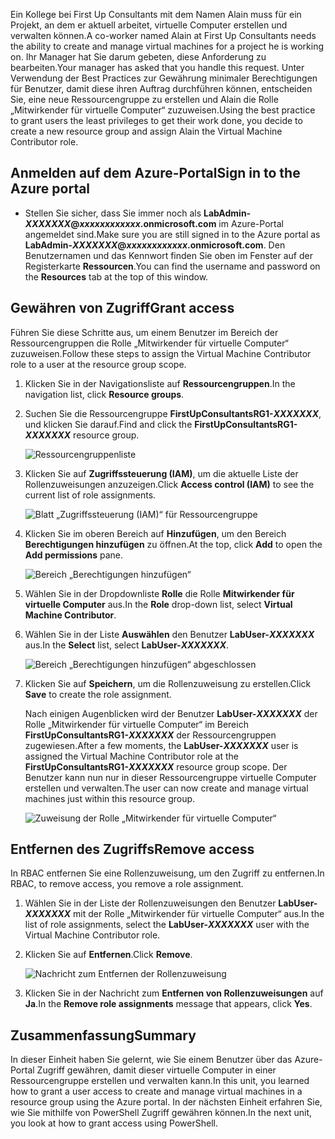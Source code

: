 <span data-ttu-id="f2bb7-101">Ein Kollege bei First Up Consultants mit dem Namen Alain muss für ein Projekt, an dem er aktuell arbeitet, virtuelle Computer erstellen und verwalten können.</span><span class="sxs-lookup"><span data-stu-id="f2bb7-101">A co-worker named Alain at First Up Consultants needs the ability to create and manage virtual machines for a project he is working on.</span></span> <span data-ttu-id="f2bb7-102">Ihr Manager hat Sie darum gebeten, diese Anforderung zu bearbeiten.</span><span class="sxs-lookup"><span data-stu-id="f2bb7-102">Your manager has asked that you handle this request.</span></span> <span data-ttu-id="f2bb7-103">Unter Verwendung der Best Practices zur Gewährung minimaler Berechtigungen für Benutzer, damit diese ihren Auftrag durchführen können, entscheiden Sie, eine neue Ressourcengruppe zu erstellen und Alain die Rolle „Mitwirkender für virtuelle Computer“ zuzuweisen.</span><span class="sxs-lookup"><span data-stu-id="f2bb7-103">Using the best practice to grant users the least privileges to get their work done, you decide to create a new resource group and assign Alain the Virtual Machine Contributor role.</span></span>

## <a name="sign-in-to-the-azure-portal"></a><span data-ttu-id="f2bb7-104">Anmelden auf dem Azure-Portal</span><span class="sxs-lookup"><span data-stu-id="f2bb7-104">Sign in to the Azure portal</span></span>

- <span data-ttu-id="f2bb7-105">Stellen Sie sicher, dass Sie immer noch als **LabAdmin-_XXXXXXX_@_xxxxxxxxxxxx_.onmicrosoft.com** im Azure-Portal angemeldet sind.</span><span class="sxs-lookup"><span data-stu-id="f2bb7-105">Make sure you are still signed in to the Azure portal as **LabAdmin-_XXXXXXX_@_xxxxxxxxxxxx_.onmicrosoft.com**.</span></span> <span data-ttu-id="f2bb7-106">Den Benutzernamen und das Kennwort finden Sie oben im Fenster auf der Registerkarte **Ressourcen**.</span><span class="sxs-lookup"><span data-stu-id="f2bb7-106">You can find the username and password on the **Resources** tab at the top of this window.</span></span>

## <a name="grant-access"></a><span data-ttu-id="f2bb7-107">Gewähren von Zugriff</span><span class="sxs-lookup"><span data-stu-id="f2bb7-107">Grant access</span></span>

<span data-ttu-id="f2bb7-108">Führen Sie diese Schritte aus, um einem Benutzer im Bereich der Ressourcengruppen die Rolle „Mitwirkender für virtuelle Computer“ zuzuweisen.</span><span class="sxs-lookup"><span data-stu-id="f2bb7-108">Follow these steps to assign the Virtual Machine Contributor role to a user at the resource group scope.</span></span>

1. <span data-ttu-id="f2bb7-109">Klicken Sie in der Navigationsliste auf **Ressourcengruppen**.</span><span class="sxs-lookup"><span data-stu-id="f2bb7-109">In the navigation list, click **Resource groups**.</span></span>

1. <span data-ttu-id="f2bb7-110">Suchen Sie die Ressourcengruppe **FirstUpConsultantsRG1-_XXXXXXX_**, und klicken Sie darauf.</span><span class="sxs-lookup"><span data-stu-id="f2bb7-110">Find and click the **FirstUpConsultantsRG1-_XXXXXXX_** resource group.</span></span>

   ![Ressourcengruppenliste](../media-draft/5-resource-groups.png)

1. <span data-ttu-id="f2bb7-112">Klicken Sie auf **Zugriffssteuerung (IAM)**, um die aktuelle Liste der Rollenzuweisungen anzuzeigen.</span><span class="sxs-lookup"><span data-stu-id="f2bb7-112">Click **Access control (IAM)** to see the current list of role assignments.</span></span>

   ![Blatt „Zugriffssteuerung (IAM)“ für Ressourcengruppe](../media-draft/5-resource-group-access-control.png)

1. <span data-ttu-id="f2bb7-114">Klicken Sie im oberen Bereich auf **Hinzufügen**, um den Bereich **Berechtigungen hinzufügen** zu öffnen.</span><span class="sxs-lookup"><span data-stu-id="f2bb7-114">At the top, click **Add** to open the **Add permissions** pane.</span></span>

   ![Bereich „Berechtigungen hinzufügen“](../media-draft/5-add-permissions.png)

1. <span data-ttu-id="f2bb7-116">Wählen Sie in der Dropdownliste **Rolle** die Rolle **Mitwirkender für virtuelle Computer** aus.</span><span class="sxs-lookup"><span data-stu-id="f2bb7-116">In the **Role** drop-down list, select **Virtual Machine Contributor**.</span></span>

1. <span data-ttu-id="f2bb7-117">Wählen Sie in der Liste **Auswählen** den Benutzer **LabUser-_XXXXXXX_** aus.</span><span class="sxs-lookup"><span data-stu-id="f2bb7-117">In the **Select** list, select **LabUser-_XXXXXXX_**.</span></span>

   ![Bereich „Berechtigungen hinzufügen“ abgeschlossen](../media-draft/5-add-permissions-save.png)

1. <span data-ttu-id="f2bb7-119">Klicken Sie auf **Speichern**, um die Rollenzuweisung zu erstellen.</span><span class="sxs-lookup"><span data-stu-id="f2bb7-119">Click **Save** to create the role assignment.</span></span>

   <span data-ttu-id="f2bb7-120">Nach einigen Augenblicken wird der Benutzer **LabUser-_XXXXXXX_** der Rolle „Mitwirkender für virtuelle Computer“ im Bereich **FirstUpConsultantsRG1-_XXXXXXX_** der Ressourcengruppen zugewiesen.</span><span class="sxs-lookup"><span data-stu-id="f2bb7-120">After a few moments, the **LabUser-_XXXXXXX_** user is assigned the Virtual Machine Contributor role at the **FirstUpConsultantsRG1-_XXXXXXX_** resource group scope.</span></span> <span data-ttu-id="f2bb7-121">Der Benutzer kann nun nur in dieser Ressourcengruppe virtuelle Computer erstellen und verwalten.</span><span class="sxs-lookup"><span data-stu-id="f2bb7-121">The user can now create and manage virtual machines just within this resource group.</span></span>

   ![Zuweisung der Rolle „Mitwirkender für virtuelle Computer“](../media-draft/5-vm-contributor-assignment.png)

## <a name="remove-access"></a><span data-ttu-id="f2bb7-123">Entfernen des Zugriffs</span><span class="sxs-lookup"><span data-stu-id="f2bb7-123">Remove access</span></span>

<span data-ttu-id="f2bb7-124">In RBAC entfernen Sie eine Rollenzuweisung, um den Zugriff zu entfernen.</span><span class="sxs-lookup"><span data-stu-id="f2bb7-124">In RBAC, to remove access, you remove a role assignment.</span></span>

1. <span data-ttu-id="f2bb7-125">Wählen Sie in der Liste der Rollenzuweisungen den Benutzer **LabUser-_XXXXXXX_** mit der Rolle „Mitwirkender für virtuelle Computer“ aus.</span><span class="sxs-lookup"><span data-stu-id="f2bb7-125">In the list of role assignments, select the **LabUser-_XXXXXXX_** user with the Virtual Machine Contributor role.</span></span>

1. <span data-ttu-id="f2bb7-126">Klicken Sie auf **Entfernen**.</span><span class="sxs-lookup"><span data-stu-id="f2bb7-126">Click **Remove**.</span></span>

   ![Nachricht zum Entfernen der Rollenzuweisung](../media-draft/5-remove-role-assignment.png)

1. <span data-ttu-id="f2bb7-128">Klicken Sie in der Nachricht zum **Entfernen von Rollenzuweisungen** auf **Ja**.</span><span class="sxs-lookup"><span data-stu-id="f2bb7-128">In the **Remove role assignments** message that appears, click **Yes**.</span></span>

## <a name="summary"></a><span data-ttu-id="f2bb7-129">Zusammenfassung</span><span class="sxs-lookup"><span data-stu-id="f2bb7-129">Summary</span></span>

<span data-ttu-id="f2bb7-130">In dieser Einheit haben Sie gelernt, wie Sie einem Benutzer über das Azure-Portal Zugriff gewähren, damit dieser virtuelle Computer in einer Ressourcengruppe erstellen und verwalten kann.</span><span class="sxs-lookup"><span data-stu-id="f2bb7-130">In this unit, you learned how to grant a user access to create and manage virtual machines in a resource group using the Azure portal.</span></span> <span data-ttu-id="f2bb7-131">In der nächsten Einheit erfahren Sie, wie Sie mithilfe von PowerShell Zugriff gewähren können.</span><span class="sxs-lookup"><span data-stu-id="f2bb7-131">In the next unit, you look at how to grant access using PowerShell.</span></span>
